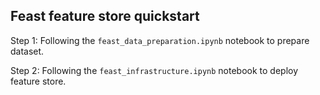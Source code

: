 ## Feast feature store quickstart

Step 1: Following the `feast_data_preparation.ipynb` notebook to prepare dataset.

Step 2: Following the `feast_infrastructure.ipynb` notebook to deploy feature store.
